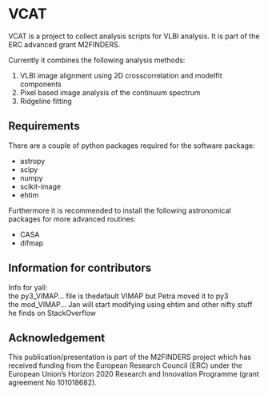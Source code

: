 VCAT
====

VCAT is a project to collect analysis scripts for VLBI analysis. It is part of the ERC advanced grant M2FINDERS.

Currently it combines the following analysis methods:

1. VLBI image alignment using 2D crosscorrelation and modelfit components
2. Pixel based image analysis of the continuum spectrum
3. Ridgeline fitting

Requirements
------------
There are a couple of python packages required for the software package:

* astropy
* scipy
* numpy
* scikit-image
* ehtim

Furthermore it is recommended to install the following astronomical packages for more advanced routines:

* CASA
* difmap

Information for contributors
----------------------------

Info for yall:  
the py3_VIMAP... file is thedefault VIMAP but Petra moved it to py3  
the mod_VIMAP... Jan will start modifying using ehtim and other nifty stuff he finds on StackOverflow 

Acknowledgement
---------------
This publication/presentation is part of the M2FINDERS project which has received funding from the European Research Council (ERC) under the European Union’s Horizon 2020 Research and Innovation Programme (grant agreement No 101018682).



